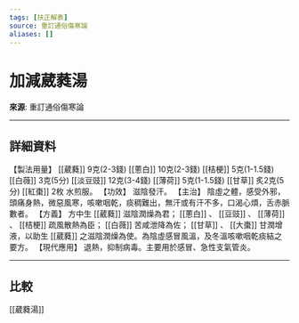 ```yaml
---
tags: [扶正解表]
source: 重訂通俗傷寒論
aliases: []
---
```


# 加減葳蕤湯

**來源**: 重訂通俗傷寒論  

---

## 詳細資料
【製法用量】 [[葳蕤]] 9克(2-3錢) [[蔥白]] 10克(2-3錢) [[桔梗]] 5克(1-1.5錢) [[白薇]] 3克(5分) [[淡豆豉]] 12克(3-4錢) [[薄荷]] 5克(1-1.5錢) [[甘草]] 炙2克(5分) [[紅棗]] 2枚
水煎服。
【功效】
滋陰發汗。
【主治】
陰虛之體，感受外邪，頭痛身熱，微惡風寒，咳嗽咽乾，痰稠難出，無汗或有汗不多，口渴心煩，舌赤脈數者。
【方義】
方中生 [[葳蕤]] 滋陰潤燥為君； [[蔥白]] 、 [[豆豉]] 、 [[薄荷]] 、 [[桔梗]] 疏風散熱為臣； [[白薇]] 苦咸泄降為佐； [[甘草]] 、 [[大棗]] 甘潤增液，以助生 [[葳蕤]] 之滋陰潤燥為使。為陰虛感冒風溫，及冬溫咳嗽咽乾痰結之要方。
【現代應用】
退熱，抑制病毒。主要用於感冒、急性支氣管炎。

---

## 比較
[[葳蕤湯]]

